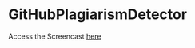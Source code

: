 # GitHubPlagiarismDetector

Access the Screencast [here](https://drive.google.com/file/d/1YbTzYqLXxQKnKjZ5StcGw2_TRJTYy_n9/view?usp=sharing)

